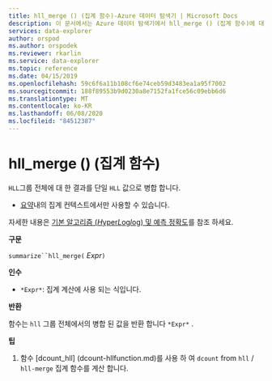 ```yaml
---
title: hll_merge () (집계 함수)-Azure 데이터 탐색기 | Microsoft Docs
description: 이 문서에서는 Azure 데이터 탐색기에서 hll_merge () (집계 함수)에 대해 설명 합니다.
services: data-explorer
author: orspod
ms.author: orspodek
ms.reviewer: rkarlin
ms.service: data-explorer
ms.topic: reference
ms.date: 04/15/2019
ms.openlocfilehash: 59c6f6a11b108cf6e74ceb59d3483ea1a95f7002
ms.sourcegitcommit: 188f89553b9d0230a8e7152fa1fce56c09ebb6d6
ms.translationtype: MT
ms.contentlocale: ko-KR
ms.lasthandoff: 06/08/2020
ms.locfileid: "84512387"
---
```

# <a name="hll_merge-aggregation-function"></a>hll_merge () (집계 함수)

`HLL`그룹 전체에 대 한 결과를 단일 `HLL` 값으로 병합 합니다.

* [요약](summarizeoperator.md)내의 집계 컨텍스트에서만 사용할 수 있습니다.

자세한 내용은 [기본 알고리즘 (*H*yper*L*og*l*og) 및 예측 정확도](dcount-aggfunction.md#estimation-accuracy)를 참조 하세요.

**구문**

`summarize``hll_merge(` *Expr*`)`

**인수**

* `*Expr*`: 집계 계산에 사용 되는 식입니다.

**반환**

함수는 `hll` 그룹 전체에서의 병합 된 값을 반환 합니다 `*Expr*` .
 
**팁**

1) 함수 [dcount_hll] (dcount-hllfunction.md)를 사용 하 여 `dcount` from `hll`  /  `hll-merge` 집계 함수를 계산 합니다.
